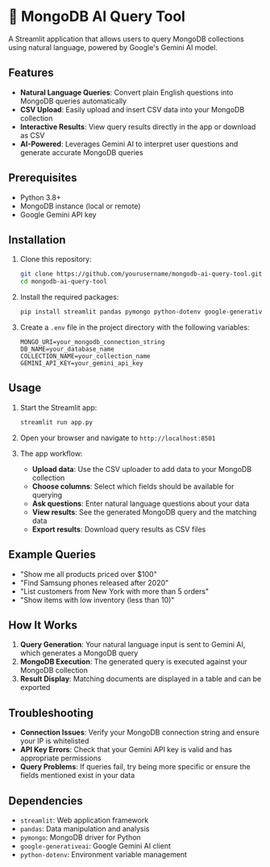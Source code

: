 # 🧠 MongoDB AI Query Tool

A Streamlit application that allows users to query MongoDB collections using natural language, powered by Google's Gemini AI model.

## Features

- **Natural Language Queries**: Convert plain English questions into MongoDB queries automatically
- **CSV Upload**: Easily upload and insert CSV data into your MongoDB collection
- **Interactive Results**: View query results directly in the app or download as CSV
- **AI-Powered**: Leverages Gemini AI to interpret user questions and generate accurate MongoDB queries

## Prerequisites

- Python 3.8+
- MongoDB instance (local or remote)
- Google Gemini API key

## Installation

1. Clone this repository:
   ```bash
   git clone https://github.com/yourusername/mongodb-ai-query-tool.git
   cd mongodb-ai-query-tool
   ```

2. Install the required packages:
   ```bash
   pip install streamlit pandas pymongo python-dotenv google-generativeai
   ```

3. Create a `.env` file in the project directory with the following variables:
   ```
   MONGO_URI=your_mongodb_connection_string
   DB_NAME=your_database_name
   COLLECTION_NAME=your_collection_name
   GEMINI_API_KEY=your_gemini_api_key
   ```

## Usage

1. Start the Streamlit app:
   ```bash
   streamlit run app.py
   ```

2. Open your browser and navigate to `http://localhost:8501`

3. The app workflow:
   - **Upload data**: Use the CSV uploader to add data to your MongoDB collection
   - **Choose columns**: Select which fields should be available for querying
   - **Ask questions**: Enter natural language questions about your data
   - **View results**: See the generated MongoDB query and the matching data
   - **Export results**: Download query results as CSV files

## Example Queries

- "Show me all products priced over $100"
- "Find Samsung phones released after 2020"
- "List customers from New York with more than 5 orders"
- "Show items with low inventory (less than 10)"

## How It Works

1. **Query Generation**: Your natural language input is sent to Gemini AI, which generates a MongoDB query
2. **MongoDB Execution**: The generated query is executed against your MongoDB collection
3. **Result Display**: Matching documents are displayed in a table and can be exported

## Troubleshooting

- **Connection Issues**: Verify your MongoDB connection string and ensure your IP is whitelisted
- **API Key Errors**: Check that your Gemini API key is valid and has appropriate permissions
- **Query Problems**: If queries fail, try being more specific or ensure the fields mentioned exist in your data

## Dependencies

- `streamlit`: Web application framework
- `pandas`: Data manipulation and analysis
- `pymongo`: MongoDB driver for Python
- `google-generativeai`: Google Gemini AI client
- `python-dotenv`: Environment variable management